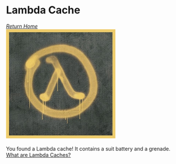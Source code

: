# Lambda Cache
*[Return Home](index.md)*<br>
![](assets/images/lambda.jpeg)
<br>
<br>
You found a Lambda cache! It contains a suit battery and a grenade.
<br>
[What are Lambda Caches?](whatarl.md)
